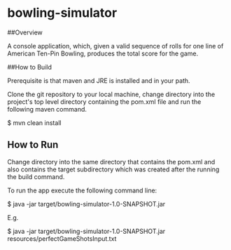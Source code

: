 # bowling-simulator

##Overview

A console application, which, given a valid sequence of rolls for one line of American Ten-Pin Bowling, produces the total score for the game.

##How to Build

Prerequisite is that maven and JRE is installed and in your path.

Clone the git repository to your local machine, change directory into the project's top level
directory containing the pom.xml file and run the following maven command.

$ mvn clean install

## How to Run

Change directory into the same directory that contains the pom.xml and also contains the target subdirectory
which was created after the running the build command.

To run the app execute the following command line:

$ java -jar target/bowling-simulator-1.0-SNAPSHOT.jar  <path to shots input file>

E.g.

$ java -jar target/bowling-simulator-1.0-SNAPSHOT.jar resources/perfectGameShotsInput.txt  


